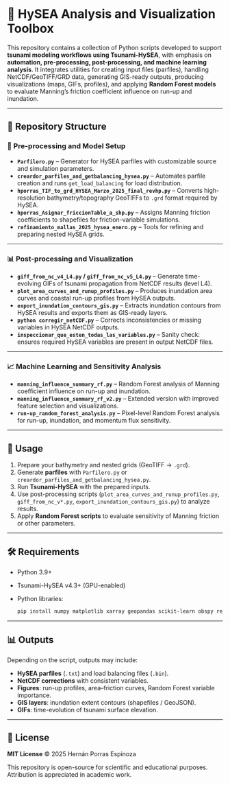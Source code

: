# 🌊 HySEA Analysis and Visualization Toolbox

This repository contains a collection of Python scripts developed to support **tsunami modeling workflows using Tsunami-HySEA**, with emphasis on **automation, pre-processing, post-processing, and machine learning analysis**.
It integrates utilities for creating input files (parfiles), handling NetCDF/GeoTIFF/GRD data, generating GIS-ready outputs, producing visualizations (maps, GIFs, profiles), and applying **Random Forest models** to evaluate Manning’s friction coefficient influence on run-up and inundation.

---

## 📂 Repository Structure

### 🔧 Pre-processing and Model Setup

* **`Parfilero.py`** – Generator for HySEA parfiles with customizable source and simulation parameters.
* **`creardor_parfiles_and_getbalancing_hysea.py`** – Automates parfile creation and runs `get_load_balancing` for load distribution.
* **`hporras_TIF_to_grd_HYSEA_Marzo_2025_final_revhp.py`** – Converts high-resolution bathymetry/topography GeoTIFFs to `.grd` format required by HySEA.
* **`hporras_Asignar_friccionTable_a_shp.py`** – Assigns Manning friction coefficients to shapefiles for friction-variable simulations.
* **`refinamiento_mallas_2025_hysea_enero.py`** – Tools for refining and preparing nested HySEA grids.

---

### 📊 Post-processing and Visualization

* **`giff_from_nc_v4_L4.py` / `giff_from_nc_v5_L4.py`** – Generate time-evolving GIFs of tsunami propagation from NetCDF results (level L4).
* **`plot_area_curves_and_runup_profiles.py`** – Produces inundation area curves and coastal run-up profiles from HySEA outputs.
* **`export_inundation_contours_gis.py`** – Extracts inundation contours from HySEA results and exports them as GIS-ready layers.
* **`python corregir_netCDF.py`** – Corrects inconsistencies or missing variables in HySEA NetCDF outputs.
* **`inspeccionar_que_esten_todas_las_variables.py`** – Sanity check: ensures required HySEA variables are present in output NetCDF files.

---

### 📈 Machine Learning and Sensitivity Analysis

* **`manning_influence_summary_rf.py`** – Random Forest analysis of Manning coefficient influence on run-up and inundation.
* **`manning_influence_summary_rf_v2.py`** – Extended version with improved feature selection and visualizations.
* **`run-up_random_forest_analysis.py`** – Pixel-level Random Forest analysis for run-up, inundation, and momentum flux sensitivity.

---

## 🚀 Usage

1. Prepare your bathymetry and nested grids (GeoTIFF → `.grd`).
2. Generate **parfiles** with `Parfilero.py` or `creardor_parfiles_and_getbalancing_hysea.py`.
3. Run **Tsunami-HySEA** with the prepared inputs.
4. Use post-processing scripts (`plot_area_curves_and_runup_profiles.py`, `giff_from_nc_v*.py`, `export_inundation_contours_gis.py`) to analyze results.
5. Apply **Random Forest scripts** to evaluate sensitivity of Manning friction or other parameters.

---

## 🛠 Requirements

* Python 3.9+
* Tsunami-HySEA v4.3+ (GPU-enabled)
* Python libraries:

  ```bash
  pip install numpy matplotlib xarray geopandas scikit-learn obspy requests beautifulsoup4
  ```

---

## 📊 Outputs

Depending on the script, outputs may include:

* **HySEA parfiles** (`.txt`) and load balancing files (`.bin`).
* **NetCDF corrections** with consistent variables.
* **Figures**: run-up profiles, area–friction curves, Random Forest variable importance.
* **GIS layers**: inundation extent contours (shapefiles / GeoJSON).
* **GIFs**: time-evolution of tsunami surface elevation.

---

## 📜 License

**MIT License**
© 2025 Hernán Porras Espinoza

This repository is open-source for scientific and educational purposes. Attribution is appreciated in academic work.
